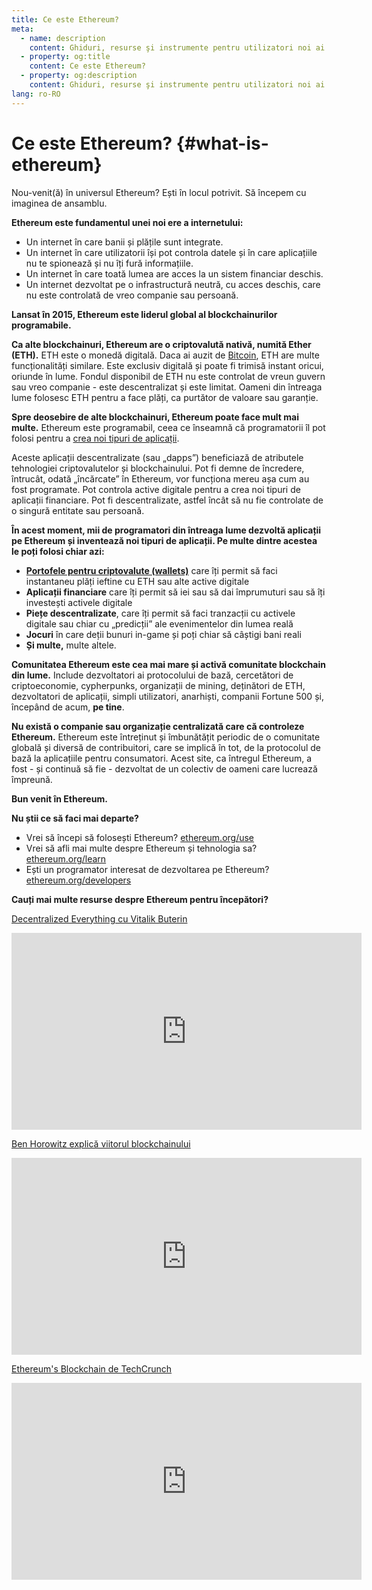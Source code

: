 ```yaml
---
title: Ce este Ethereum?
meta:
  - name: description
    content: Ghiduri, resurse şi instrumente pentru utilizatori noi ai Ethereum.
  - property: og:title
    content: Ce este Ethereum?
  - property: og:description
    content: Ghiduri, resurse şi instrumente pentru utilizatori noi ai Ethereum.
lang: ro-RO
---
```


# Ce este Ethereum? {#what-is-ethereum}

Nou-venit(ă) în universul Ethereum? Ești în locul potrivit. Să începem cu imaginea de ansamblu.

**Ethereum este fundamentul unei noi ere a internetului:**

- Un internet în care banii și plățile sunt integrate.
- Un internet în care utilizatorii își pot controla datele și în care aplicațiile nu te spionează și nu îți fură informațiile.
- Un internet în care toată lumea are acces la un sistem financiar deschis.
- Un internet dezvoltat pe o infrastructură neutră, cu acces deschis, care nu este controlată de vreo companie sau persoană.

**Lansat în 2015, Ethereum este liderul global al blockchainurilor programabile.**

**Ca alte blockchainuri, Ethereum are o criptovalută nativă, numită Ether (ETH).** ETH este o monedă digitală. Daca ai auzit de [Bitcoin](http://bitcoin.org/), ETH are multe funcționalități similare. Este exclusiv digitală și poate fi trimisă instant oricui, oriunde în lume. Fondul disponibil de ETH nu este controlat de vreun guvern sau vreo companie - este descentralizat și este limitat. Oameni din întreaga lume folosesc ETH pentru a face plăți, ca purtător de valoare sau garanție.

**Spre deosebire de alte blockchainuri, Ethereum poate face mult mai multe.** Ethereum este programabil, ceea ce înseamnă că programatorii îl pot folosi pentru a [crea noi tipuri de aplicații](/ro/use/#1-use-an-application-built-on-ethereum/).

Aceste aplicații descentralizate (sau „dapps”) beneficiază de atributele tehnologiei criptovalutelor și blockchainului. Pot fi demne de încredere, întrucât, odată „încărcate” în Ethereum, vor funcționa mereu așa cum au fost programate. Pot controla active digitale pentru a crea noi tipuri de aplicații financiare. Pot fi descentralizate, astfel încât să nu fie controlate de o singură entitate sau persoană.

**În acest moment, mii de programatori din întreaga lume dezvoltă aplicații pe Ethereum și inventează noi tipuri de aplicații. Pe multe dintre acestea le poți folosi chiar azi:**

- [**Portofele pentru criptovalute (wallets)**](/ro/use/#3-what-is-a-wallet-and-which-one-should-i-use/) care îți permit să faci instantaneu plăți ieftine cu ETH sau alte active digitale
- **Aplicații financiare** care îți permit să iei sau să dai împrumuturi sau să îți investești activele digitale
- **Piețe descentralizate**, care îți permit să faci tranzacții cu activele digitale sau chiar cu „predicții” ale evenimentelor din lumea reală
- **Jocuri** în care deții bunuri in-game și poți chiar să câștigi bani reali
- **Și multe,** multe altele.

**Comunitatea Ethereum este cea mai mare și activă comunitate blockchain din lume.** Include dezvoltatori ai protocolului de bază, cercetători de criptoeconomie, cypherpunks, organizații de mining, deținători de ETH, dezvoltatori de aplicații, simpli utilizatori, anarhiști, companii Fortune 500 și, începând de acum, **pe tine**.

**Nu există o companie sau organizație centralizată care că controleze Ethereum.** Ethereum este întreținut și îmbunătățit periodic de o comunitate globală și diversă de contribuitori, care se implică în tot, de la protocolul de bază la aplicațiile pentru consumatori. Acest site, ca întregul Ethereum, a fost - și continuă să fie - dezvoltat de un colectiv de oameni care lucrează împreună.

**Bun venit în Ethereum.**

**Nu știi ce să faci mai departe?**

- Vrei să începi să folosești Ethereum? [ethereum.org/use](/ro/use/)
- Vrei să afli mai multe despre Ethereum și tehnologia sa? [ethereum.org/learn](/ro/learn/)
- Ești un programator interesat de dezvoltarea pe Ethereum? [ethereum.org/developers](/ro/developers/)

**Cauți mai multe resurse despre Ethereum pentru începători?**

[Decentralized Everything cu Vitalik Buterin](https://youtu.be/WSN5BaCzsbo)

<div class="iframe-container">
  <iframe width="560" height="315" src="https://www.youtube.com/embed/WSN5BaCzsbo" frameborder="0" allow="accelerometer; autoplay; encrypted-media; gyroscope; picture-in-picture" allowfullscreen></iframe>
</div>

[Ben Horowitz explică viitorul blockchainului](https://www.youtube.com/watch?v=l9jvKWKmRfs&feature=youtu.be)

<div class="iframe-container">
  <iframe width="560" height="315" src="https://www.youtube.com/embed/l9jvKWKmRfs" frameborder="0" allow="accelerometer; autoplay; encrypted-media; gyroscope; picture-in-picture" allowfullscreen></iframe>
</div>

[Ethereum's Blockchain de TechCrunch](https://www.youtube.com/watch?v=WfULutvxvzY)

<div class="iframe-container">
  <iframe width="560" height="315" src="https://www.youtube.com/embed/WfULutvxvzY" frameborder="0" allow="accelerometer; autoplay; encrypted-media; gyroscope; picture-in-picture" allowfullscreen></iframe>
</div>
